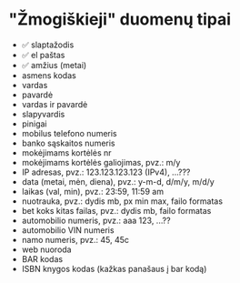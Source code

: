 # "Žmogiškieji" duomenų tipai

-   ✅ slaptažodis
-   ✅ el paštas
-   ✅ amžius (metai)
-   asmens kodas
-   vardas
-   pavardė
-   vardas ir pavardė
-   slapyvardis
-   pinigai
-   mobilus telefono numeris
-   banko sąskaitos numeris
-   mokėjimams kortėlės nr
-   mokėjimams kortėlės galiojimas, pvz.: m/y
-   IP adresas, pvz.: 123.123.123.123 (IPv4), ...???
-   data (metai, mėn, diena), pvz.: y-m-d, d/m/y, m/d/y
-   laikas (val, min), pvz.: 23:59, 11:59 am
-   nuotrauka, pvz.: dydis mb, px min max, failo formatas
-   bet koks kitas failas, pvz.: dydis mb, failo formatas
-   automobilio numeris, pvz.: aaa 123, ...??
-   automobilio VIN numeris
-   namo numeris, pvz.: 45, 45c
-   web nuoroda
-   BAR kodas
-   ISBN knygos kodas (kažkas panašaus į bar kodą)

